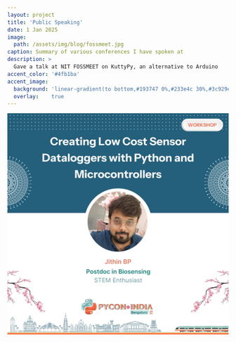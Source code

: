 ```yaml
---
layout: project
title: 'Public Speaking'
date: 1 Jan 2025
image: 
  path: /assets/img/blog/fossmeet.jpg
caption: Summary of various conferences I have spoken at
description: >
  Gave a talk at NIT FOSSMEET on KuttyPy, an alternative to Arduino
accent_color: '#4fb1ba'
accent_image:
  background: 'linear-gradient(to bottom,#193747 0%,#233e4c 30%,#3c929e 50%,#d5d5d4 70%,#cdccc8 100%)'
  overlay:    true
---
```


![](/assets/img/blog/pycon.jpeg)
